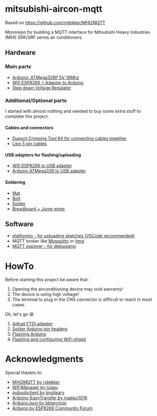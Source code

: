 # mitsubishi-aircon-mqtt

Based on https://github.com/rjdekker/MHI2MQTT

Monorepo for building a MQTT interface for Mitsubishi Heavy Industries (MHI) SRK/SRF series air conditioners.


## Hardware

### Main parts

* [Arduino: ATMega328P 5V 16Mhz](https://www.amazon.de/dp/B015MGHLNA)
* [Wifi ESP8266 + Adapter to Arduino](https://www.amazon.de/gp/product/B0768DCWM4)
* [Step down Voltage Regulator](https://www.amazon.de/dp/B07FXBXJC5)

### Additional/Optional parts
I started with almost nothing and needed to buy some extra stuff to complete this project.

#### Cables and connectors

* [Dupont Crimping Tool Kit for connecting cables together](https://www.amazon.de/gp/product/B07QX51F3B)
* [Lipo 5 pin cables](https://www.amazon.de/gp/product/B073ZGHN38)

#### USB adapters for flashing/uploading
* [Wifi ESP8266 to USB adapter](https://www.amazon.de/gp/product/B07Q17XJ36)
* [Arduino ATMega328 to USB adapter](https://www.amazon.de/gp/product/B07BBPX8B8)

#### Soldering
* [Mat](https://www.amazon.de/gp/product/B07BXTFWV9)
* [Bolt](https://www.amazon.de/gp/product/B07G8CMMW5)
* [Solder](https://www.amazon.de/gp/product/B000V8JYP8)
* [Breadboard + Jump wires](https://www.amazon.de/dp/B07DQKXMHL)


## Software
* [platformio - for uploading sketches (VSCode recommended)](https://platformio.org/)
* MQTT broker like [Mosquitto](https://mosquitto.org/) or [hmq](https://github.com/fhmq/hmq)
* [MQTT explorer - for debugging](https://mqtt-explorer.com/)

# HowTo
Before starting this project be aware that:
1. Opening the airconditioning device may void warranty!
1. The device is using high voltage!
1. The terminal to plug in the CNS connector is difficult to reach in most cases.

Ok, let's go :smile:
1. [Adjust FTDI adapter](doc/01-FTDI-Adapter.md)
1. [Solder Arduino pin headers](doc/02-Solder-Arduino-Pin-Headers.md)
1. [Flashing Arduino](doc/03-Flashing-Arduino.md)
1. [Flashing and configuring WiFi shield](doc/04-Flashing-ESP8266.md)

# Acknowledgments
Special thankts to:
* [MHI2MQTT by rjdekker](https://github.com/rjdekker/MHI2MQTT)
* [WiFiManager by tzapu](https://github.com/tzapu/WiFiManager)
* [pubsubclient by knolleary](https://github.com/knolleary/pubsubclient)
* [Arduino-EasyTransfer by madsci1016](https://github.com/madsci1016/Arduino-EasyTransfer)
* [ArduinoJson by bblanchon](https://github.com/bblanchon/ArduinoJson)
* [Arduino by ESP8266 Community Forum](https://github.com/esp8266/Arduino)
